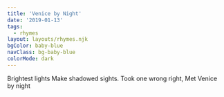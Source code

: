 ```yaml
---
title: 'Venice by Night'
date: '2019-01-13'
tags:
  - rhymes
layout: layouts/rhymes.njk
bgColor: baby-blue
navClass: bg-baby-blue
colorMode: dark
---
```


Brightest lights
Make shadowed sights.
Took one wrong right,
Met Venice by night
